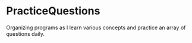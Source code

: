 # PracticeQuestions
Organizing programs as I learn various concepts and practice an array of questions daily.
